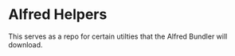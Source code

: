 Alfred Helpers
==============

This serves as a repo for certain utilties that the Alfred Bundler will download.

